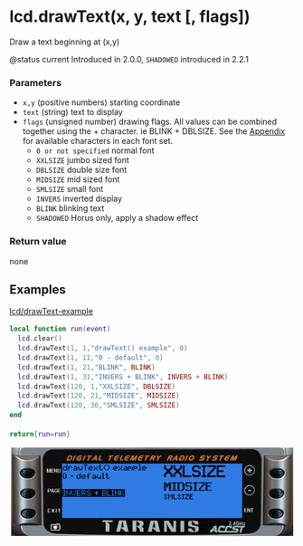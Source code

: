 # lcd.drawText\(x, y, text \[, flags\]\)

Draw a text beginning at \(x,y\)

@status current Introduced in 2.0.0, `SHADOWED` introduced in 2.2.1

### Parameters

* `x,y` \(positive numbers\) starting coordinate
* `text` \(string\) text to display
* `flags` \(unsigned number\) drawing flags. All values can be combined together using the + character. ie BLINK + DBLSIZE. See the [Appendix](../../part_vii_-_appendix/fonts.md) for available characters in each font set.
  * `0 or not specified` normal font
  * `XXLSIZE` jumbo sized font
  * `DBLSIZE` double size font
  * `MIDSIZE` mid sized font
  * `SMLSIZE` small font
  * `INVERS` inverted display
  * `BLINK` blinking text
  * `SHADOWED` Horus only, apply a shadow effect

### Return value

none

## Examples

[lcd/drawText-example](https://raw.githubusercontent.com/opentx/lua-reference-guide/opentx_2.2/lcd/drawText-example.lua)

```lua
local function run(event)
  lcd.clear()
  lcd.drawText(1, 1,"drawText() example", 0)
  lcd.drawText(1, 11,"0 - default", 0)
  lcd.drawText(1, 21,"BLINK", BLINK)
  lcd.drawText(1, 31,"INVERS + BLINK", INVERS + BLINK)
  lcd.drawText(120, 1,"XXLSIZE", DBLSIZE)
  lcd.drawText(120, 21,"MIDSIZE", MIDSIZE)
  lcd.drawText(120, 36,"SMLSIZE", SMLSIZE)
end

return{run=run}
```

![](../../.gitbook/assets/drawText-example.png)

